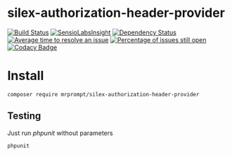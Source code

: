 # silex-authorization-header-provider 
[![Build Status](https://travis-ci.org/mrprompt/silex-authorization-header-provider.png)](https://travis-ci.org/mrprompt/silex-authorization-header-provider) 
[![SensioLabsInsight](https://insight.sensiolabs.com/projects/7b8ed0fc-2f5a-4e6f-84fd-030430a3482e/mini.png)](https://insight.sensiolabs.com/projects/7b8ed0fc-2f5a-4e6f-84fd-030430a3482e)
[![Dependency Status](https://www.versioneye.com/user/projects/55ddde652383e9002500006d/badge.svg?style=flat)](https://www.versioneye.com/user/projects/55ddde652383e9002500006d)
[![Average time to resolve an issue](http://isitmaintained.com/badge/resolution/mrprompt/silex-authorization-header-provider.svg)](http://isitmaintained.com/project/mrprompt/silex-authorization-header-provider "Average time to resolve an issue")
[![Percentage of issues still open](http://isitmaintained.com/badge/open/mrprompt/silex-authorization-header-provider.svg)](http://isitmaintained.com/project/mrprompt/silex-authorization-header-provider "Percentage of issues still open")
[![Codacy Badge](https://api.codacy.com/project/badge/grade/0935f3631b2541519b619f2f136e6c83)](https://www.codacy.com/app/mrprompt/silex-authorization-header-provider)

# Install

```
composer require mrprompt/silex-authorization-header-provider
```

## Testing

Just run *phpunit* without parameters

```
phpunit
```
